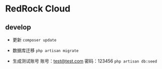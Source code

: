 # RedRock Cloud

## develop

+ 更新
`composer update`

+ 数据库迁移
`php artisan migrate`

+ 生成测试账号 账号：test@test.com 密码：123456
`php artisan db:seed`
